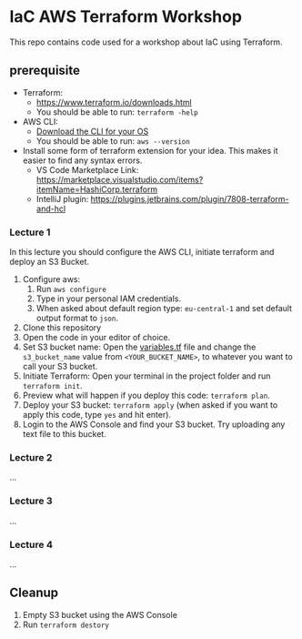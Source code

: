 # IaC AWS Terraform Workshop
This repo contains code used for a workshop about IaC using Terraform.

## prerequisite
- Terraform:
  - https://www.terraform.io/downloads.html
  - You should be able to run: `terraform -help`
- AWS CLI:
  - [Download the CLI for your OS](https://docs.aws.amazon.com/cli/latest/userguide/install-cliv2.html)
  - You should be able to run: `aws --version`
- Install some form of terraform extension for your idea. This makes it easier to find any syntax errors.
  - VS Code Marketplace Link: https://marketplace.visualstudio.com/items?itemName=HashiCorp.terraform
  - IntelliJ plugin: https://plugins.jetbrains.com/plugin/7808-terraform-and-hcl


### Lecture 1
In this lecture you should configure the AWS CLI, initiate terraform and deploy an S3 Bucket.

1. Configure aws: 
   1. Run `aws configure` 
   2. Type in your personal IAM credentials. 
   3. When asked about default region type: `eu-central-1` and set default output format to `json`.
2. Clone this repository
3. Open the code in your editor of choice.
4. Set S3 bucket name: Open the [variables.tf](variables.tf) file and change the `s3_bucket_name` value from `<YOUR_BUCKET_NAME>`, to whatever you want to call your S3 bucket.
5. Initiate Terraform: Open your terminal in the project folder and run `terraform init`.
6. Preview what will happen if you deploy this code: `terraform plan`.
7. Deploy your S3 bucket: `terraform apply` (when asked if you want to apply this code, type `yes` and hit enter).
8. Login to the AWS Console and find your S3 bucket. Try uploading any text file to this bucket.
### Lecture 2
...

### Lecture 3
...

### Lecture 4
...

## Cleanup
1. Empty S3 bucket using the AWS Console
2. Run `terraform destory`
